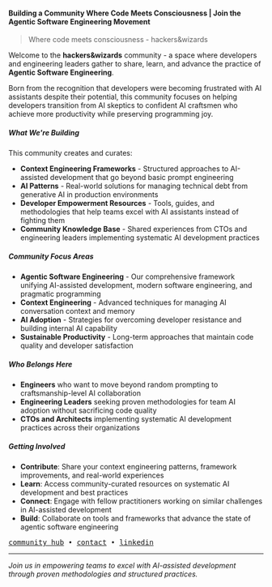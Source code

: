 #### Building a Community Where Code Meets Consciousness | Join the Agentic Software Engineering Movement

> Where code meets consciousness - hackers&wizards

Welcome to the **hackers&wizards** community - a space where developers and engineering leaders gather to share, learn, and advance the practice of **Agentic Software Engineering**.

Born from the recognition that developers were becoming frustrated with AI assistants despite their potential, this community focuses on helping developers transition from AI skeptics to confident AI craftsmen who achieve more productivity while preserving programming joy.

##### What We're Building

This community creates and curates:

- **Context Engineering Frameworks** - Structured approaches to AI-assisted development that go beyond basic prompt engineering
- **AI Patterns** - Real-world solutions for managing technical debt from generative AI in production environments
- **Developer Empowerment Resources** - Tools, guides, and methodologies that help teams excel with AI assistants instead of fighting them
- **Community Knowledge Base** - Shared experiences from CTOs and engineering leaders implementing systematic AI development practices

##### Community Focus Areas

- **Agentic Software Engineering** - Our comprehensive framework unifying AI-assisted development, modern software engineering, and pragmatic programming
- **Context Engineering** - Advanced techniques for managing AI conversation context and memory
- **AI Adoption** - Strategies for overcoming developer resistance and building internal AI capability
- **Sustainable Productivity** - Long-term approaches that maintain code quality and developer satisfaction

##### Who Belongs Here

- **Engineers** who want to move beyond random prompting to craftsmanship-level AI collaboration
- **Engineering Leaders** seeking proven methodologies for team AI adoption without sacrificing code quality
- **CTOs and Architects** implementing systematic AI development practices across their organizations

##### Getting Involved

- **Contribute**: Share your context engineering patterns, framework improvements, and real-world experiences
- **Learn**: Access community-curated resources on systematic AI development and best practices
- **Connect**: Engage with fellow practitioners working on similar challenges in AI-assisted development
- **Build**: Collaborate on tools and frameworks that advance the state of agentic software engineering

<p>
  <samp>
    <a href="https://hackersandwizards.dev">community hub</a> •
    <a href="mailto:benedikt@hackersandwizards.dev">contact</a> •
    <a href="https://www.linkedin.com/company/hackersandwizards">linkedin</a>
  </samp>
</p>

---

*Join us in empowering teams to excel with AI-assisted development through proven methodologies and structured practices.*
